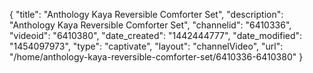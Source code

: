 {
    "title": "Anthology  Kaya Reversible Comforter Set",
    "description": "Anthology  Kaya Reversible Comforter Set",
    "channelid": "6410336",
    "videoid": "6410380",
    "date_created": "1442444777",
    "date_modified": "1454097973",
    "type": "captivate",
    "layout": "channelVideo",
    "url": "\/home\/anthology-kaya-reversible-comforter-set\/6410336-6410380"
}